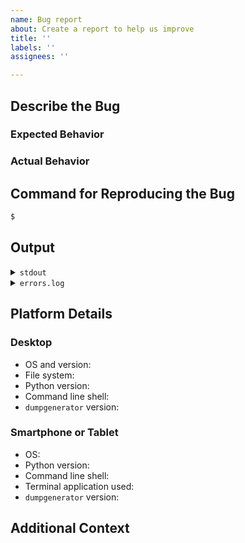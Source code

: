 ```yaml
---
name: Bug report
about: Create a report to help us improve
title: ''
labels: ''
assignees: ''

---
```


<!-- Thank you for helping to improve MediaWiki Scraper! -->

<!-- So that we can better address your issue,
please fill out as much of the following as possible. -->

## Describe the Bug

<!-- A brief but clear summary -->

### Expected Behavior

<!-- What did you expect to happen? -->

### Actual Behavior

<!-- What happened instead? -->

## Command for Reproducing the Bug

<!-- The command string you used, with full URL
(Please copy and paste within the code block below.) -->

```bash
$ 
```

## Output

<details>
<summary><code>stdout</code></summary>

<!-- stdout (the text from the terminal window)
(Please copy and paste within the code block below.) -->

```bash

```
 
</details>

<details>
<summary><code>errors.log</code></summary>

<!-- The errors.log file from the dump folder, if there is one
(Please copy and paste within the code block below.) -->

```

```
 
</details>

## Platform Details

<!-- Please complete as much of the following as you're
able to and remove whichever section is inapplicable -->

### Desktop

 - OS and version: <!-- e.g. Kubuntu 23.04, Windows 10, macOS 14.2 -->
 - File system: <!-- e.g. EXT4, NTFS, APFS -->
 - Python version: <!-- `$ python --version` -->
 - Command line shell: <!-- `$ $SHELL --version` -->
 - `dumpgenerator` version: <!-- `$ dumpgenerator -v` -->
   
### Smartphone or Tablet

 - OS: <!-- e.g. iOS 16.1, Android 11 -->
 - Python version: <!-- `$ python --version` -->
 - Command line shell: <!-- `$ $SHELL --version` -->
 - Terminal application used: <!-- e.g. Termux, Termius -->
 - `dumpgenerator` version: <!-- `$ dumpgenerator -v` -->

## Additional Context

<!-- Add any other context about the problem here. -->
